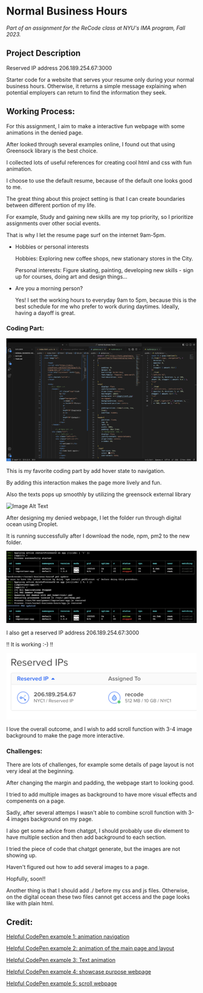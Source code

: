 # Normal Business Hours
*Part of an assignment for the ReCode class at NYU's IMA program, Fall 2023.*

## Project Description

Reserved IP address 206.189.254.67:3000

Starter code for a website that serves your resume only during your normal business hours. Otherwise, it returns a simple message explaining when potential employers can return to find the information they seek.

## Working Process:

For this assignment, I aim to make a interactive fun webpage with some animations in the denied page.

After looked through several examples online, I found out that using Greensock library is the best choice.

I collected lots of useful references for creating cool html and css with fun animation.

I choose to use the default resume, because of the default one looks good to me.

The great thing about this project setting is that I can create boundaries between different portion of my life.

For example, Study and gaining new skills are my top priority, so I prioritize assignments over other social events.

That is why I let the resume page surf on the internet 9am-5pm.

- Hobbies or personal interests

  Hobbies: Exploring new coffee shops, new stationary stores in the City.

  Personal interests: Figure skating, painting, developing new skills - sign up for courses, doing art and design things...
  
- Are you a morning person?

  Yes! I set the working hours to everyday 9am to 5pm, because this is the best schedule for me who prefer to work during daytimes. Ideally, having a dayoff is great.

### Coding Part:

![Image Alt Text](./public/images/code1.png)

This is my favorite coding part by add hover state to navigation.

By adding this interaction makes the page more lively and fun.

Also the texts pops up smoothly by utilizing the greensock external library

![Image Alt Text](./public/images/denied-page.png)

After designing my denied webpage, I let the folder run through digital ocean using Droplet.

It is running successfully after I download the node, npm, pm2 to the new folder.

![Image Alt Text](./public/images/droplet1.png)

I also get a reserved IP address 206.189.254.67:3000

!! It is working :-) !!

![Image Alt Text](./public/images/reservedip.png)

I love the overall outcome, and I wish to add scroll function with 3-4 image background to make the page more interactive.

### Challenges:

There are lots of challenges, for example some details of page layout is not very ideal at the beginning.

After changing the margin and padding, the webpage start to looking good.

I tried to add multiple images as background to have more visual effects and compenents on a page.

Sadly, after several attemps I wasn't able to combine scroll function with 3-4 images background on my page.

I also get some advice from chatgpt, I should probably use div element to have multiple section and then add background to each section.

I tried the piece of code that chatgpt generate, but the images are not showing up.

Haven't figured out how to add several images to a page. 

Hopfully, soon!!

Another thing is that I should add ./ before my css and js files. Otherwise, on the digital ocean these two files cannot get access and the page looks like with plain html.

## Credit:

[Helpful CodePen example 1: animation navigation](https://codepen.io/Vishal4225/pen/JjmVZWK)

[Helpful CodePen example 2: animation of the main page and layout](https://codepen.io/nitin-sharma0001/pen/yLZXLXO)

[Helpful CodePen example 3: Text animation](https://codepen.io/StephenScaff/pen/oLBqmw)

[Helpful CodePen example 4: showcase purpose webpage](https://codepen.io/kayfo23/pen/EeqYJw)

[Helpful CodePen example 5: scroll webpage](https://codepen.io/camilasecond/pen/jOLMJvJ)
